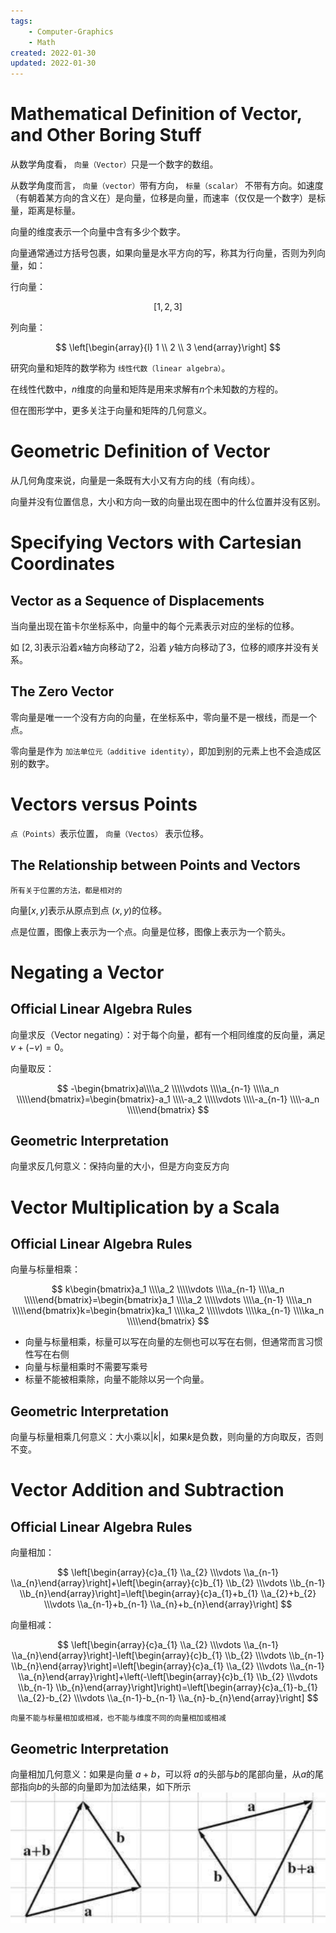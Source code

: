 ```yaml
---
tags:
    - Computer-Graphics
    - Math
created: 2022-01-30
updated: 2022-01-30
---
```


# Mathematical Definition of Vector, and Other Boring Stuff

从数学角度看， `向量（Vector）`只是一个数字的数组。

从数学角度而言， `向量（vector）`带有方向， `标量（scalar）` 不带有方向。如速度（有朝着某方向的含义在）是向量，位移是向量，而速率（仅仅是一个数字）是标量，距离是标量。

向量的维度表示一个向量中含有多少个数字。

向量通常通过方括号包裹，如果向量是水平方向的写，称其为行向量，否则为列向量，如：

行向量：

$$ [1,2,3] $$

列向量：

$$ \left[\begin{array}{l} 1 \\ 2 \\ 3 \end{array}\right] $$

研究向量和矩阵的数学称为 `线性代数（linear algebra）`。

在线性代数中，$n$维度的向量和矩阵是用来求解有$n$个未知数的方程的。

但在图形学中，更多关注于向量和矩阵的几何意义。

# Geometric Definition of Vector

从几何角度来说，向量是一条既有大小又有方向的线（有向线）。

向量并没有位置信息，大小和方向一致的向量出现在图中的什么位置并没有区别。

# Specifying Vectors with Cartesian Coordinates

## Vector as a Sequence of Displacements

当向量出现在笛卡尔坐标系中，向量中的每个元素表示对应的坐标的位移。

如 $[2,3]$表示沿着$x$轴方向移动了2，沿着 $y$轴方向移动了3，位移的顺序并没有关系。

## The Zero Vector

零向量是唯一一个没有方向的向量，在坐标系中，零向量不是一根线，而是一个点。

零向量是作为 `加法单位元（additive identity）`，即加到别的元素上也不会造成区别的数字。

# Vectors versus Points

`点（Points）`表示位置， `向量（Vectos）` 表示位移。

## The Relationship between Points and Vectors

```ad-note
所有关于位置的方法，都是相对的
```

向量$[x,y]$表示从原点到点 $(x,y)$的位移。

点是位置，图像上表示为一个点。向量是位移，图像上表示为一个箭头。

# Negating a Vector

## Official Linear Algebra Rules

向量求反（Vector negating）：对于每个向量，都有一个相同维度的反向量，满足$v+(-v)=0$。

向量取反：

$$ -\begin{bmatrix}a\\\\a_2 \\\\\vdots \\\\a_{n-1} \\\\a_n \\\\\end{bmatrix}=\begin{bmatrix}-a_1 \\\\-a_2 \\\\\vdots \\\\-a_{n-1} \\\\-a_n \\\\\end{bmatrix} $$


## Geometric Interpretation

向量求反几何意义：保持向量的大小，但是方向变反方向

# Vector Multiplication by a Scala

## Official Linear Algebra Rules

向量与标量相乘：

$$ k\begin{bmatrix}a_1 \\\\a_2 \\\\\vdots \\\\a_{n-1} \\\\a_n \\\\\end{bmatrix}=\begin{bmatrix}a_1 \\\\a_2 \\\\\vdots \\\\a_{n-1} \\\\a_n \\\\\end{bmatrix}k=\begin{bmatrix}ka_1 \\\\ka_2 \\\\\vdots \\\\ka_{n-1} \\\\ka_n \\\\\end{bmatrix} $$

-   向量与标量相乘，标量可以写在向量的左侧也可以写在右侧，但通常而言习惯性写在右侧
-   向量与标量相乘时不需要写乘号
-   标量不能被相乘除，向量不能除以另一个向量。


## Geometric Interpretation

向量与标量相乘几何意义：大小乘以$|k|$，如果$k$是负数，则向量的方向取反，否则不变。

# Vector Addition and Subtraction

## Official Linear Algebra Rules

向量相加：

$$ \left[\begin{array}{c}a_{1} \\a_{2} \\\vdots \\a_{n-1} \\a_{n}\end{array}\right]+\left[\begin{array}{c}b_{1} \\b_{2} \\\vdots \\b_{n-1} \\b_{n}\end{array}\right]=\left[\begin{array}{c}a_{1}+b_{1} \\a_{2}+b_{2} \\\vdots \\a_{n-1}+b_{n-1} \\a_{n}+b_{n}\end{array}\right] $$

向量相减：

$$ \left[\begin{array}{c}a_{1} \\a_{2} \\\vdots \\a_{n-1} \\a_{n}\end{array}\right]-\left[\begin{array}{c}b_{1} \\b_{2} \\\vdots \\b_{n-1} \\b_{n}\end{array}\right]=\left[\begin{array}{c}a_{1} \\a_{2} \\\vdots \\a_{n-1} \\a_{n}\end{array}\right]+\left(-\left[\begin{array}{c}b_{1} \\b_{2} \\\vdots \\b_{n-1} \\b_{n}\end{array}\right]\right)=\left[\begin{array}{c}a_{1}-b_{1} \\a_{2}-b_{2} \\\vdots \\a_{n-1}-b_{n-1} \\a_{n}-b_{n}\end{array}\right] $$


```error
向量不能与标量相加或相减，也不能与维度不同的向量相加或相减
```

## Geometric Interpretation

向量相加几何意义：如果是向量 $a+b$，可以将 $a$的头部与$b$的尾部向量，从$a$的尾部指向$b$的头部的向量即为加法结果，如下所示
![](assets/Ch%2002%20Vectors/Untitled.png)
